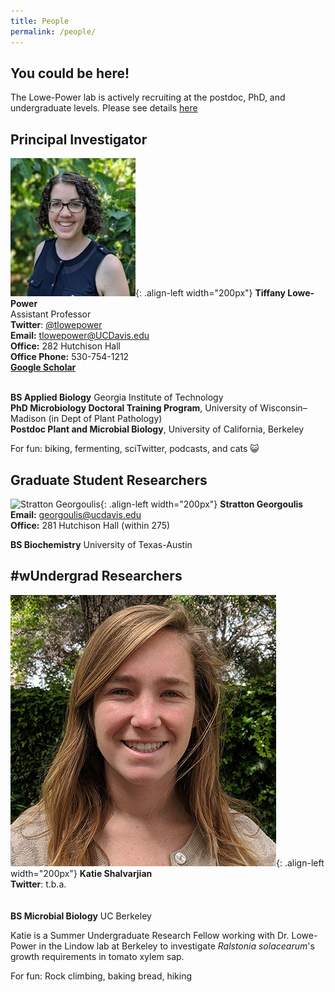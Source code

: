 ```yaml
---
title: People
permalink: /people/
---
```


## You could be here!

The Lowe-Power lab is actively recruiting at the postdoc, PhD, and undergraduate levels. Please see details [here](/join_us)

## Principal Investigator

![Tiffany Lowe-Power, PhD](/assets/people/portrait_lowepower.jpg){: .align-left width="200px"}
**Tiffany Lowe-Power** <br> 
Assistant Professor <br>
**Twitter**: [@tlowepower](https://twitter.com/TLowePower) <br>
**Email:** tlowepower@UCDavis.edu <br>
**Office:** 282 Hutchison Hall <br>
**Office Phone:** ​530-754-1212 <br>
[**Google Scholar**](https://scholar.google.com/citations?user=aMxz2moAAAAJ&hl=en) <br><br>

**BS Applied Biology** Georgia Institute of Technology
<br> **PhD Microbiology Doctoral Training Program**, University of Wisconsin–Madison (in Dept of Plant Pathology)
<br> **Postdoc Plant and Microbial Biology**, University of California, Berkeley 

For fun: biking, fermenting, sciTwitter, podcasts, and cats 😺

## Graduate Student Researchers
![Stratton Georgoulis](){: .align-left width="200px"}
**Stratton Georgoulis** <br> 
**Email:** georgoulis@ucdavis.edu <br>
**Office:** 281 Hutchison Hall (within 275) <br>

**BS Biochemistry** University of Texas-Austin

## #wUndergrad Researchers

![Katie Shalvarjian](/assets/people/portrait_shalvarjian.jpg){: .align-left width="200px"}
**Katie Shalvarjian** <br> 
**Twitter**: t.b.a. <br>
<br><br>
**BS Microbial Biology** UC Berkeley

Katie is a Summer Undergraduate Research Fellow working with Dr. Lowe-Power in the Lindow lab at Berkeley to investigate <i>Ralstonia solacearum</i>'s growth requirements in tomato xylem sap. 

For fun: Rock climbing, baking bread, hiking
 
